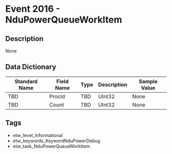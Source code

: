 # Event 2016 - NduPowerQueueWorkItem

## Description
None

## Data Dictionary
|Standard Name|Field Name|Type|Description|Sample Value|
|---|---|---|---|---|
|TBD|ProcId|TBD|UInt32|None|None|
|TBD|Count|TBD|UInt32|None|None|

## Tags
* etw_level_Informational
* etw_keywords_KeywordNduPowerDebug
* etw_task_NduPowerQueueWorkItem